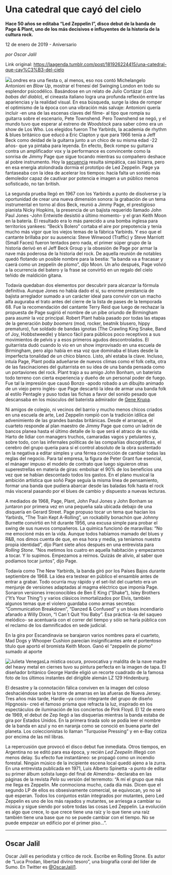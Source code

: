 # Una catedral que cayó del cielo

**Hace 50 años se editaba “Led Zeppelin I”, disco debut de la banda de Page & Plant, uno de los más decisivos e influyentes de la historia de la cultura rock.**

12 de enero de 2019 - Aniversario

_por Oscar Jalil_

Link original: https://laagenda.tumblr.com/post/181926224415/una-catedral-que-cay%C3%B3-del-cielo

![](https://64.media.tumblr.com/7fbb2ceea446181c90b312203d179099/tumblr_inline_pl83h2L87Y1t6q87u_500.jpg)Londres era una fiesta o, al menos, eso nos contó Michelangelo Antonioni en *Blow Up*, mostrar el frenesí del Swinging London en todo su esplendor psicodélico. Basándose en un relato de Julio Cortázar (*Las babas del diablo*), el cineasta italiano logra una profunda reflexión entre las apariencias y la realidad visual. En esa búsqueda, surge la idea de romper el optimismo de la época con una vibración más salvaje: Antonioni quería incluir -en una de las escenas claves del filme- al tipo que rompía su guitarra sobre el escenario, Pete Townshend. Pero Townshend se negó, y el mundo tuvo que esperar al estreno de *Woodstock* para saber cómo era un show de Los Who. Los elegidos fueron The Yarbirds, la academia de rhythm & blues británico que educó a Eric Clapton y que para 1966 tenía a Jeff Beck como deidad de la guitarra junto a un chico de su misma edad -22 años- que ya pintaba para leyenda. En efecto, Beck rompe su guitarra contra un amplificador vox y la performance es convincente como la sonrisa de Jimmy Page que sigue tocando mientras su compañero deshace al pobre instrumento. Hoy la [secuencia](https://www.youtube.com/watch?v=m1LmUO4dCyU) resulta simpática, casi bizarra, pero en esa energía atolondrada dormía el prototipo de Led Zeppelin. Page ya fantaseaba con la idea de acelerar los tiempos: hacía falta un sonido más demoledor capaz de cautivar por potencia e imagen a un público menos sofisticado, no tan british. 

La segunda prueba llegó en 1967 con los Yarbirds a punto de disolverse y la oportunidad de crear una nueva dimensión sonora: la grabación de un tema instrumental en torno al dios Beck, reunió a Jimmy Page, el prestigioso pianista Nicky Hopkins, la presencia de un bajista requerido llamado John Paul Jones -John Entwistle desistió a último momento- y el gran Keith Moon en la batería. El resultado era lo más parecido a una bomba inglesa para territorios yankees: “Beck’s Bolero” cortaba el aire por prepotencia y tenía mucho más vigor que los viejos temas de la fábrica Yarbirds. Y eso que el cantante brillaba por su ausencia: Steve Winwood (Traffic) y Steve Marriott (Small Faces) fueron tentados pero nada, el primer súper grupo de la historia derivó en el Jeff Beck Group y la obsesión de Page por armar la nave más poderosa de la historia del rock. De aquella reunión de notables quedó flotando un posible nombre para la bestia: “la banda va a fracasar y caerá como un zeppelín de plomo”, dijo Moon. Un año después, Page volvió a la ocurrencia del batero y la frase se convirtió en un regalo del cielo teñido de maldición gitana. 

Todavía quedaban dos elementos por descubrir para alcanzar la fórmula definitiva. Aunque Jones no había dado el sí, su enorme prestancia de bajista arreglador sumado a un carácter ideal para convivir con un macho alfa auguraba el trato antes del cierre de la lista de pases de la temporada 68. Fue la recomendación del cantante Terry Reid que luego de rechazar la propuesta de Page sugirió el nombre de un pibe oriundo de Birmingham para asumir la voz principal. Robert Plant había pasado por todas las etapas de la generación *baby boomers* (mod, rocker, beatnik blusero, hippy prematuro), fue soldado de bandas ignotas (The Crawling King Snake, Band of Joy, Hobbstweedle) y blanco fácil para públicos poco receptivos a sus movimientos de pelvis y a esos primeros agudos descontrolados. El guitarrista dudó cuando lo vio en un show improvisado en una escuela de Birmingham, pero algo había en esa voz que dominaba el blues desde la imperfecta tonalidad de un chico blanco. Listo, ahí estaba la clave. Incluso, intuía Page, Plant podía adueñarse de nuevos climas como el folk celta, otra de las fascinaciones del guitarrista en su idea de una banda pensada como un portaviones del rock. Plant trajo a su amigo John Bonham, un baterista todo terreno con cierta experiencia y dueño de un personal poder de fuego. Fue tal la impresión que causó Bonzo -apodo robado a un dibujito animado de un viejo perro inglés- que Page descartó la idea de armar una banda folk al estilo Pentagle y puso todas las fichas a favor del sonido pesado que descansaba en los músculos del baterista admirador de [Gene Krupa](https://www.youtube.com/watch?v=r8gvJnhTY2s).


Ni amigos de colegio, ni vecinos del barrio y mucho menos chicos criados en una escuela de arte, Led Zeppelin rompió con la tradición idílica del advenimiento de las grandes bandas británicas. Desde el arranque, el cuarteto responde al plan maestro de Jimmy Page que como un ladrón de bancos planea hasta el último detalle de lo que será el atraco de su vida. Harto de lidiar con managers truchos, camaradas vagos y petulantes y, sobre todo, con las infernales políticas de las compañías discográficas, el cerebro del grupo quería para sí el control absoluto de la obra sustentado en la negativa a editar simples y una férrea convicción de cambiar todas las reglas del negocio. Para tal empresa, la figura de Peter Grant fue esencial, el mánager impuso el modelo de contrato que luego siguieron otras superestrellas en materia de giras: embolsar el 90% de los beneficios una vez que se habían descontado todos los gastos. En el plano musical la ambición artística que soñó Page seguía la misma línea de pensamiento, formar una banda que pudiera abarcar desde las baladas folk hasta el rock más visceral pasando por el blues de cambio y dispuesto a nuevas lecturas. 

A mediados de 1968, Page, Plant, John Paul Jones y John Bonham se juntaron por primera vez en una pequeña sala ubicada debajo de una disquería en Gerard Street. Page propuso tocar un tema que hacían los Yarbirds, “The Train Kept A-Rolling”, un rockabilly bonachón que Johnny Burnette convirtió en hit durante 1956, una excusa simple para probar el swing de sus nuevos compañeros. La química funcionó de maravillas: “No me emocioné más en la vida. Aunque todos habíamos mamado del blues y R&B, nos dimos cuenta de que, en esa hora y media, ya teníamos nuestra propia identidad”, dijo Plant siete años después en una entrevista para *Rolling Stone*. “Nos metimos los cuatro en aquella habitación y empezamos a tocar. Y lo supimos. Empezamos a reírnos. Quizás de alivio, al saber que podíamos tocar juntos”, dijo Page. 

Todavía como The New Yarbirds, la banda giró por los Países Bajos durante septiembre de 1968. La idea era testear en público el ensamble antes de entrar a grabar. Todo ocurría muy rápido y el set-list del cuarteto era un menjunje de versiones adaptadas al magma eléctrico que imponía Page. Sonaron versiones irreconocibles de Ben E King (“Shake”), Isley Brothers (“It’s Your Thing”) y varios clásicos inmortalizados por Elvis, también algunos temas que el violero guardaba como armas secretas: “Communication Breakdown”, “Danzed & Confused” y un blues incendiario afanado a Willy Dixon, “I Can´t Quit You Baby”. Esa práctica -la del saqueo melódico- se acentuaría con el correr del tiempo y sólo se haría pública con el reclamo de los damnificados en sede judicial. 

En la gira por Escandinavia se barajaron varios nombres para el cuarteto, Mad Dogs y Whooper Cushion parecían insignificantes ante el portentoso título que aportó el bromista Keith Moon. Ganó  el “zeppelín de plomo” sumado al aporte 

![Julieta Venegas](https://64.media.tumblr.com/e72df5dca297e44784c918058c1d78a1/tumblr_inline_pl6j8l2v4g1t6q87u_250.jpg)La mística oscura, provocativa y maldita de la nave madre del heavy metal en ciernes tuvo su pintura perfecta en la imagen de tapa. El diseñador británico George Hardie eligió un recorte cuadrado de la famosa foto de los últimos instantes del dirigible alemán LZ 129 Hindenburg.

El desastre y la connotación fálica conviven en la imagen del coloso deshaciéndose sobre la torre de amarras en las afueras de Nueva Jersey. Tres años más tarde, Hardie –ya como integrante del grupo de diseño Hipgnosis- creó el famoso prisma que refracta la luz, inspirado en los espectáculos de iluminación de los conciertos de Pink Floyd. El 12 de enero de 1969, el debut de Zep llegó a las disquerías mientras la banda estaba de gira por Estados Unidos. En la primera tirada solo se podía leer el nombre de la banda en azul y no en naranja como se conoció en buena parte del planeta. Los coleccionistas lo llaman “Turquoise Pressing” y en e-Bay cotiza por encima de las mil libras.

La repercusión que provocó el disco debut fue inmediata. Otros tiempos, en Argentina no se editó para esa época, y recién *Led Zeepelin II*llegó con menos delay. Su efecto fue instantáneo: se propagó como un incendio forestal. Ningún músico de la incipiente escena local quedó ajeno a la zurra. En una entrevista publicada en 1971, Luis Alberto Spinetta -a punto de editar su primer álbum solista luego del final de Almendra- declaraba en las páginas de la revista *Pelo* su versión del terremoto: “A mí el grupo que más me llega es Zeppelin. Me conmociona mucho, cada día más. Dicen que el segundo LP de ellos es obsesivamente comercial, se equivocan, yo no sé qué esperan. Todos los conjuntos están integrados por mutantes, pero Led Zeppelin es uno de los más rayados y mutantes, se arriesga a cambiar su música y sigue siendo por sobre todas las cosas Led Zeppelin. La evolución es algo que crece, lo que crece tiene una raíz y lo que tiene una raíz también tiene una base que no se puede cambiar con el tiempo. No se puede empezar un edificio por el primer piso…”. 



---

Oscar Jalil
-----------

 Oscar Jalil es periodista y crítico de rock. Escribe en Rolling Stone. Es autor de “Luca Prodan, libertad divino tesoro”, una biografía coral del líder de Sumo. En Twitter es [@OscarJalil1](https://twitter.com/oscarjalil1?lang=es). 

